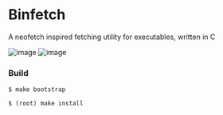 # Binfetch

A neofetch inspired fetching utility for executables, written in C

![image](elf.png "ELF")
![image](mach.png "MACH")

### Build

~~~
$ make bootstrap
~~~
~~~
$ (root) make install
~~~
